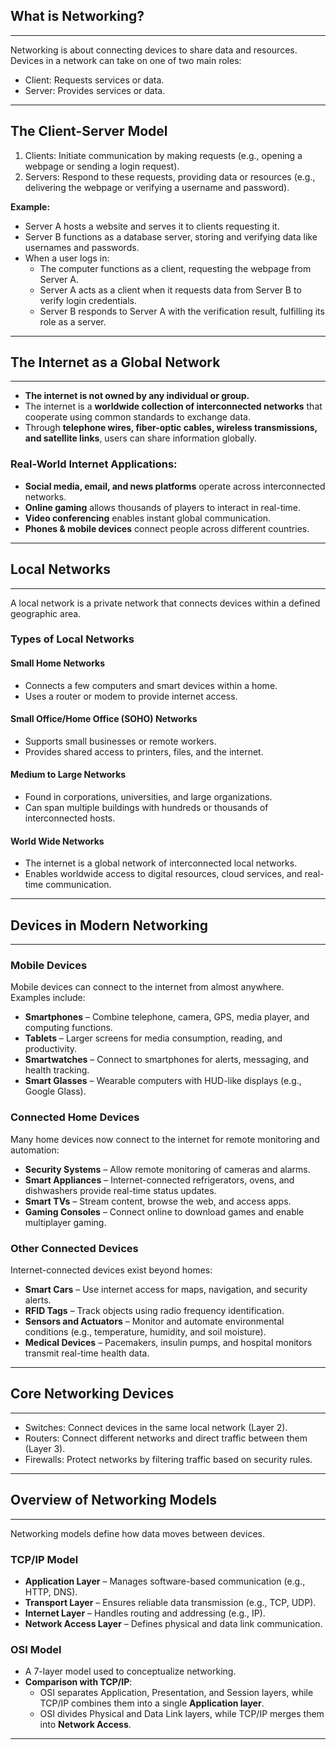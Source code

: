 ## What is Networking?
---

Networking is about connecting devices to share <span class="emphasis">data</span> and <span class="secondEmphasis">resources</span>. Devices in a network can take on one of two main roles:

- <span class="emphasis">Client</span>: <span class="emphasis">Requests</span> <span class="secondEmphasis">services</span> or <span class="secondEmphasis">data</span>.
- <span class="emphasis">Server</span>: <span class="emphasis">Provides</span> <span class="secondEmphasis">services</span> or <span class="secondEmphasis">data</span>.

---
## The Client-Server Model

1. <span class="emphasis">Clients</span>: <span class="emphasis">Initiate</span> <span class="secondEmphasis">communication</span> by making <span class="secondEmphasis">requests</span> (e.g., opening a <span class="secondEmphasis">webpage</span> or sending a <span class="secondEmphasis">login request</span>).
2. <span class="emphasis">Servers</span>: <span class="emphasis">Respond</span> to these <span class="secondEmphasis">requests</span>, providing <span class="secondEmphasis">data</span> or <span class="secondEmphasis">resources</span> (e.g., delivering the <span class="secondEmphasis">webpage</span> or verifying a <span class="secondEmphasis">username and password</span>).

**Example:**
- <span class="emphasis">Server A</span> hosts a <span class="secondEmphasis">website</span> and serves it to <span class="emphasis">clients</span> requesting it.
- <span class="emphasis">Server B</span> functions as a <span class="emphasis">database server</span>, storing and verifying <span class="secondEmphasis">data</span> like <span class="emphasis">usernames</span> and <span class="secondEmphasis">passwords</span>.
- When a user logs in:
  - The <span class="emphasis">computer</span> functions as a <span class="emphasis">client</span>, requesting the webpage from <span class="emphasis">Server A</span>.
  - <span class="emphasis">Server A</span> acts as a <span class="emphasis">client</span> when it requests <span class="secondEmphasis">data</span> from <span class="emphasis">Server B</span> to verify login credentials.
  - <span class="emphasis">Server B</span> responds to <span class="emphasis">Server A</span> with the verification result, fulfilling its role as a <span class="emphasis">server</span>.

---
## The Internet as a Global Network
---
- **The internet is not owned by any individual or group.**  
- The internet is a **worldwide collection of interconnected networks** that cooperate using common standards to exchange data.  
- Through **telephone wires, fiber-optic cables, wireless transmissions, and satellite links**, users can share information globally.  

### Real-World Internet Applications:
- **Social media, email, and news platforms** operate across interconnected networks.
- **Online gaming** allows thousands of players to interact in real-time.
- **Video conferencing** enables instant global communication.
- **Phones & mobile devices** connect people across different countries.

---
## Local Networks
---
A <span class="emphasis">local network</span> is a private network that connects devices within a defined geographic area.

### **Types of Local Networks**
#### **Small Home Networks**
- Connects a few computers and smart devices within a home.
- Uses a router or modem to provide internet access.

#### **Small Office/Home Office (SOHO) Networks**
- Supports small businesses or remote workers.
- Provides shared access to <span class="secondEmphasis">printers, files, and the internet</span>.

#### **Medium to Large Networks**
- Found in <span class="emphasis">corporations, universities, and large organizations</span>.
- Can span multiple buildings with <span class="secondEmphasis">hundreds or thousands of interconnected hosts</span>.

#### **World Wide Networks**
- The internet is a <span class="emphasis">global network of interconnected local networks</span>.
- Enables worldwide access to digital resources, cloud services, and real-time communication.

---
## Devices in Modern Networking
---
### **Mobile Devices**
Mobile devices can connect to the internet from almost anywhere. Examples include:

- **Smartphones** – Combine telephone, camera, GPS, media player, and computing functions.
- **Tablets** – Larger screens for media consumption, reading, and productivity.
- **Smartwatches** – Connect to smartphones for alerts, messaging, and health tracking.
- **Smart Glasses** – Wearable computers with HUD-like displays (e.g., Google Glass).

### **Connected Home Devices**
Many home devices now connect to the internet for <span class="secondEmphasis">remote monitoring and automation</span>:

- **Security Systems** – Allow remote monitoring of cameras and alarms.
- **Smart Appliances** – Internet-connected refrigerators, ovens, and dishwashers provide <span class="secondEmphasis">real-time status updates</span>.
- **Smart TVs** – Stream content, browse the web, and access apps.
- **Gaming Consoles** – Connect online to download games and enable multiplayer gaming.

### **Other Connected Devices**
Internet-connected devices exist beyond homes:

- **Smart Cars** – Use internet access for maps, navigation, and security alerts.
- **RFID Tags** – Track objects using radio frequency identification.
- **Sensors and Actuators** – Monitor and automate environmental conditions (e.g., temperature, humidity, and soil moisture).
- **Medical Devices** – Pacemakers, insulin pumps, and hospital monitors transmit real-time health data.

---
## Core Networking Devices
---

- <span class="emphasis">Switches</span>: <span class="emphasis">Connect</span> devices in the same <span class="secondEmphasis">local network</span> (Layer 2).
- <span class="emphasis">Routers</span>: <span class="emphasis">Connect</span> different <span class="secondEmphasis">networks</span> and direct <span class="secondEmphasis">traffic</span> between them (Layer 3).
- <span class="emphasis">Firewalls</span>: <span class="emphasis">Protect</span> networks by filtering <span class="secondEmphasis">traffic</span> based on <span class="secondEmphasis">security rules</span>.

---
## Overview of Networking Models
---
Networking models define how data moves between devices.

### **TCP/IP Model**
- **Application Layer** – Manages software-based communication (e.g., HTTP, DNS).
- **Transport Layer** – Ensures reliable data transmission (e.g., TCP, UDP).
- **Internet Layer** – Handles routing and addressing (e.g., IP).
- **Network Access Layer** – Defines physical and data link communication.

### **OSI Model**
- A <span class="emphasis">7-layer model</span> used to conceptualize networking.
- **Comparison with TCP/IP**:
  - OSI separates <span class="secondEmphasis">Application, Presentation, and Session layers</span>, while TCP/IP combines them into a single **Application layer**.
  - OSI divides <span class="secondEmphasis">Physical and Data Link layers</span>, while TCP/IP merges them into **Network Access**.

---
